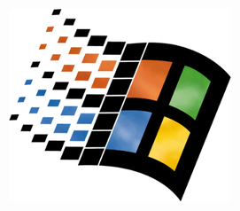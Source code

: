 <img src="https://raw.githubusercontent.com/shimabun/lam95/refs/heads/main/res/win95.png" width="400" alt="awesome windows">
